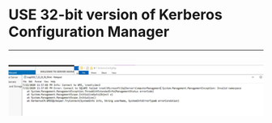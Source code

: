 # USE 32-bit version of Kerberos Configuration Manager

---
![image.png](/.attachments/image-7b49b5c5-267c-4623-9813-db92e8d3b926.png)
---



